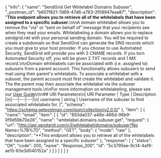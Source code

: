 {
  "info": {
    "name": "SendGrid Get Whitelabel Domains Subuser",
    "_postman_id": "b607f821-7d69-47d6-a783-2f08947eaa87",
    "description": "**This endpoint allows you to retrieve all of the whitelabels that have been assigned to a specific subuser.**\n\nA domain whitelabel allows you to remove the “via” or “sent on behalf of” message that your recipients see when they read your emails. Whitelabeling a domain allows you to replace sendgrid.net with your personal sending domain. You will be required to create a subdomain so that SendGrid can generate the DNS records which you must give to your host provider. If you choose to use Automated Security, SendGrid will provide you with 3 CNAME records. If you turn Automated Security off, you will be given 2 TXT records and 1 MX record.\n\nDomain whitelabels can be associated with (i.e. assigned to) subusers from a parent account. This functionality allows subusers to send mail using their parent's whitelabels. To associate a whitelabel with a subuser, the parent account must first create the whitelabel and validate it. The the parent may then associate the whitelabel via the subuser management tools.\n\nFor more information on whitelabeling, please see our [User Guide](https://sendgrid.com/docs/User_Guide/Settings/Whitelabel/index.html)\n\n## URI Parameters\n| URI Parameter   | Type  | Description  |\n|---|---|---|\n| username | string  | Username of the subuser to find associated whitelabels for. |",
    "schema": "https://schema.getpostman.com/json/collection/v2.0.0/"
  },
  "item": [
    {
      "name": "email",
      "item": [
        {
          "id": "850da037-a49e-466d-96b9-0f9d59b70e26",
          "name": "whitelabel.domains.subuser.get",
          "request": {
            "url": "http://api.sendgrid.com/v3/whitelabel/domains/subuser?No Name=%7B%7D",
            "method": "GET",
            "body": {
              "mode": "raw"
            },
            "description": "**This endpoint allows you to retrieve all of the whitelabels that have been assigned to a specific subuser"
          },
          "response": [
            {
              "status": "OK",
              "code": 200,
              "name": "Response_200",
              "id": "5c3795ee-9c14-4af9-ae15-83e3d040152a"
            }
          ]
        }
      ]
    }
  ]
}